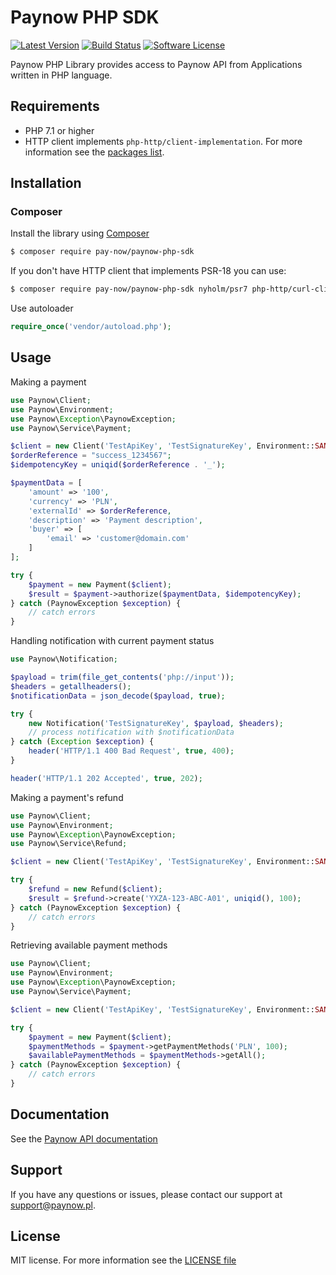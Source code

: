 # Paynow PHP SDK

[![Latest Version](https://img.shields.io/github/release/pay-now/paynow-php-sdk.svg?style=flat-square)](https://github.com/pay-now/paynow-php-sdk/releases)
[![Build Status](https://travis-ci.org/pay-now/paynow-php-sdk.svg?branch=master)](https://travis-ci.org/pay-now/paynow-php-sdk)
[![Software License](https://img.shields.io/badge/license-MIT-brightgreen.svg?style=flat-square)](LICENSE)
<!--[![Total Downloads](https://img.shields.io/packagist/dt/pay-now/paynow-php-sdk.svg?style=flat-square)](https://packagist.org/packages/pay-now/paynow-php-sdk)-->

Paynow PHP Library provides access to Paynow API from Applications written in PHP language. 

## Requirements
- PHP 7.1 or higher
- HTTP client implements `php-http/client-implementation`. For more information see the [packages list](https://packagist.org/providers/php-http/client-implementation).    

## Installation

### Composer
Install the library using [Composer](https://getcomposer.org)
```bash
$ composer require pay-now/paynow-php-sdk
```

If you don't have HTTP client that implements PSR-18 you can use:
```bash
$ composer require pay-now/paynow-php-sdk nyholm/psr7 php-http/curl-client
```

Use autoloader
```php
require_once('vendor/autoload.php');
```

## Usage
Making a payment
```php
use Paynow\Client;
use Paynow\Environment;
use Paynow\Exception\PaynowException;
use Paynow\Service\Payment;

$client = new Client('TestApiKey', 'TestSignatureKey', Environment::SANDBOX);
$orderReference = "success_1234567";
$idempotencyKey = uniqid($orderReference . '_');

$paymentData = [
    'amount' => '100',
    'currency' => 'PLN',
    'externalId' => $orderReference,
    'description' => 'Payment description',
    'buyer' => [
        'email' => 'customer@domain.com'
    ]
];

try {
    $payment = new Payment($client);
    $result = $payment->authorize($paymentData, $idempotencyKey);
} catch (PaynowException $exception) {
    // catch errors
}
```

Handling notification with current payment status
```php
use Paynow\Notification;

$payload = trim(file_get_contents('php://input'));
$headers = getallheaders();
$notificationData = json_decode($payload, true);

try {
    new Notification('TestSignatureKey', $payload, $headers);
    // process notification with $notificationData
} catch (Exception $exception) {
    header('HTTP/1.1 400 Bad Request', true, 400);
}

header('HTTP/1.1 202 Accepted', true, 202);
```

Making a payment's refund
```php
use Paynow\Client;
use Paynow\Environment;
use Paynow\Exception\PaynowException;
use Paynow\Service\Refund;

$client = new Client('TestApiKey', 'TestSignatureKey', Environment::SANDBOX);

try {
    $refund = new Refund($client);
    $result = $refund->create('YXZA-123-ABC-A01', uniqid(), 100);
} catch (PaynowException $exception) {
    // catch errors
}
```

Retrieving available payment methods
```php
use Paynow\Client;
use Paynow\Environment;
use Paynow\Exception\PaynowException;
use Paynow\Service\Payment;

$client = new Client('TestApiKey', 'TestSignatureKey', Environment::SANDBOX);

try {
    $payment = new Payment($client);
    $paymentMethods = $payment->getPaymentMethods('PLN', 100);
    $availablePaymentMethods = $paymentMethods->getAll();
} catch (PaynowException $exception) {
    // catch errors
}
```

## Documentation
See the [Paynow API documentation](https://docs.paynow.pl)

## Support
If you have any questions or issues, please contact our support at support@paynow.pl.

## License
MIT license. For more information see the [LICENSE file](LICENSE)